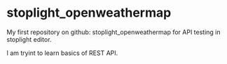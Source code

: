 # stoplight_openweathermap
My first repository on github: stoplight_openweathermap for API testing in stoplight editor.

I am tryint to learn basics of REST API.
